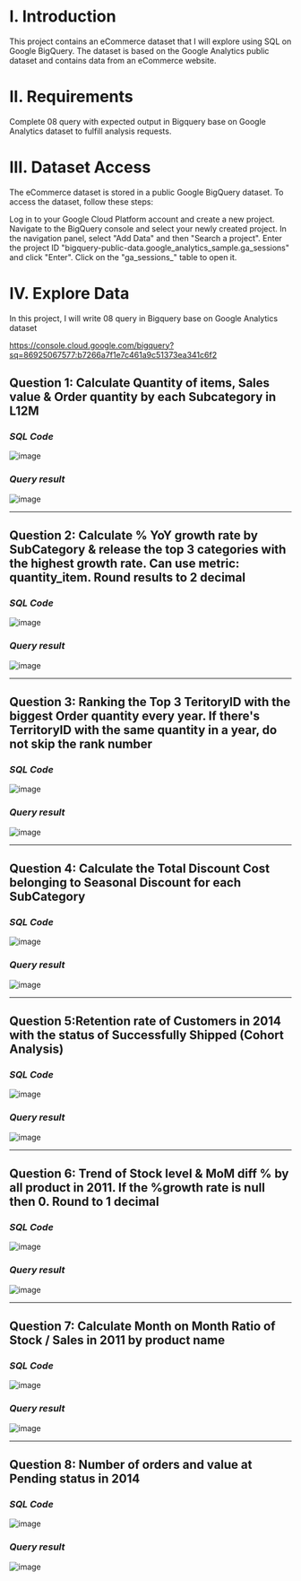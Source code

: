 # I. Introduction
This project contains an eCommerce dataset that I will explore using SQL on Google BigQuery. The dataset is based on the Google Analytics public dataset and contains data from an eCommerce website.

# II. Requirements
Complete 08 query with expected output in Bigquery base on Google Analytics dataset to fulfill analysis requests.

# III. Dataset Access
The eCommerce dataset is stored in a public Google BigQuery dataset. To access the dataset, follow these steps:

Log in to your Google Cloud Platform account and create a new project.
Navigate to the BigQuery console and select your newly created project.
In the navigation panel, select "Add Data" and then "Search a project".
Enter the project ID "bigquery-public-data.google_analytics_sample.ga_sessions" and click "Enter".
Click on the "ga_sessions_" table to open it.

# IV. Explore Data
In this project, I will write 08 query in Bigquery base on Google Analytics dataset

https://console.cloud.google.com/bigquery?sq=86925067577:b7266a7f1e7c461a9c51373ea341c6f2

## Question 1: Calculate Quantity of items, Sales value & Order quantity by each Subcategory in L12M

### _SQL Code_
![image](https://github.com/uyennguyen307/SQL_Bicycle-Manufacturer/assets/162019618/70b3eaab-b03c-4a38-8aa5-61041c9228c0)

### _Query result_
![image](https://github.com/uyennguyen307/SQL_Bicycle-Manufacturer/assets/162019618/dfc1d020-6df4-4f80-90f3-5f233712be59)

---
## Question 2: Calculate % YoY growth rate by SubCategory & release the top 3 categories with the highest growth rate. Can use metric: quantity_item. Round results to 2 decimal

### _SQL Code_
![image](https://github.com/uyennguyen307/SQL_Bicycle-Manufacturer/assets/162019618/8f13e0d4-92d2-4d76-b0ca-1a4bff609ad6)

### _Query result_
![image](https://github.com/uyennguyen307/SQL_Bicycle-Manufacturer/assets/162019618/e68052a9-2bba-4eb7-93b5-3b1dc470ce4a)

---
## Question 3: Ranking the Top 3 TeritoryID with the biggest Order quantity every year. If there's TerritoryID with the same quantity in a year, do not skip the rank number

### _SQL Code_

![image](https://github.com/uyennguyen307/SQL_Bicycle-Manufacturer/assets/162019618/d0aeaf2e-3f5d-441e-9dfc-48c6ca40bc5f)

### _Query result_
![image](https://github.com/uyennguyen307/SQL_Bicycle-Manufacturer/assets/162019618/4e90f51a-0685-4b29-ab95-bc91af904d0c)

---
## Question 4: Calculate the Total Discount Cost belonging to Seasonal Discount for each SubCategory

### _SQL Code_
![image](https://github.com/uyennguyen307/SQL_Bicycle-Manufacturer/assets/162019618/e00de6cf-9a0f-41d6-9941-c08ce0ceebcc)

### _Query result_
![image](https://github.com/uyennguyen307/SQL_Bicycle-Manufacturer/assets/162019618/80d827d2-fd1e-4e51-a66e-423350a6474e)

---
## Question 5:Retention rate of Customers in 2014 with the status of Successfully Shipped (Cohort Analysis)

### _SQL Code_
![image](https://github.com/uyennguyen307/SQL_Bicycle-Manufacturer/assets/162019618/fbf7513e-362f-443c-a44b-cbcac5edf26b)

### _Query result_
![image](https://github.com/uyennguyen307/SQL_Bicycle-Manufacturer/assets/162019618/ee260056-4edf-4c54-a23b-2d0002fbbc49)

---
## Question 6: Trend of Stock level & MoM diff % by all product in 2011. If the  %growth rate is null then 0. Round to 1 decimal

### _SQL Code_
![image](https://github.com/uyennguyen307/SQL_Bicycle-Manufacturer/assets/162019618/2a95993d-0d47-4af1-bda6-6777b7eac79d)

### _Query result_
![image](https://github.com/uyennguyen307/SQL_Bicycle-Manufacturer/assets/162019618/6559fee6-44e2-45dd-be23-282d3d1a0a0f)

---
## Question 7: Calculate Month on Month Ratio of Stock / Sales in 2011 by product name

### _SQL Code_
![image](https://github.com/uyennguyen307/SQL_Bicycle-Manufacturer/assets/162019618/61d44103-f224-4fb8-a296-f6f1fad68948)

### _Query result_
![image](https://github.com/uyennguyen307/SQL_Bicycle-Manufacturer/assets/162019618/69d7114a-d2ca-4ae9-8a79-daf6390350db)

---
## Question 8: Number of orders and value at Pending status in 2014

### _SQL Code_
![image](https://github.com/uyennguyen307/SQL_Bicycle-Manufacturer/assets/162019618/b53d418e-5c23-470d-b800-901f19088477)

### _Query result_
![image](https://github.com/uyennguyen307/SQL_Bicycle-Manufacturer/assets/162019618/9b533ede-7b0c-4344-94fc-d5ac8d8bc79b)


